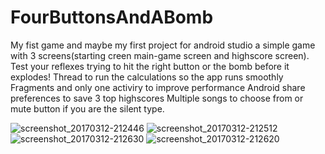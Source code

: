 # FourButtonsAndABomb

My fist game and maybe my first project for android studio a simple game with 3 screens(starting creen main-game screen and highscore screen).
Test your reflexes trying to hit the right button or the bomb before it explodes!
Thread to run the calculations so the app runs smoothly
Fragments and only one activiry to improve performance
Android share preferences to save 3 top highscores 
Multiple songs to choose from or mute button if you are the silent type.



![screenshot_20170312-212446](https://cloud.githubusercontent.com/assets/21143253/23835150/fb480c28-076a-11e7-8e1f-3fe2974f03f1.png)
![screenshot_20170312-212512](https://cloud.githubusercontent.com/assets/21143253/23835148/f73938dc-076a-11e7-9862-32a384c83654.png)
![screenshot_20170312-212630](https://cloud.githubusercontent.com/assets/21143253/23835152/00f29b3e-076b-11e7-8b39-4ec0ab49242d.png)
![screenshot_20170312-212620](https://cloud.githubusercontent.com/assets/21143253/23835154/034623ec-076b-11e7-9bfa-4387b9485677.png)
